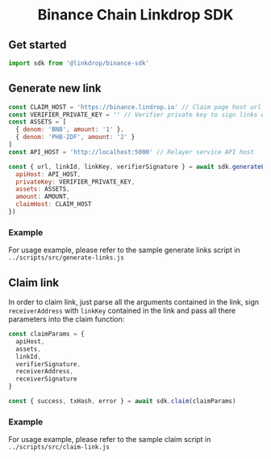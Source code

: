 <h1 align="center">Binance Chain Linkdrop SDK</h1>

## Get started

```js
import sdk from '@linkdrop/binance-sdk'
```

## Generate new link

```js
const CLAIM_HOST = 'https://binance.lindrop.io' // Claim page host url
const VERIFIER_PRIVATE_KEY = '' // Verifier private key to sign links with
const ASSETS = [
  { denom: 'BNB', amount: '1' },
  { denom: 'PHB-2DF', amount: '2' }
]
const API_HOST = 'http://localhost:5000' // Relayer service API host

const { url, linkId, linkKey, verifierSignature } = await sdk.generateLink({
  apiHost: API_HOST,
  privateKey: VERIFIER_PRIVATE_KEY,
  assets: ASSETS,
  amount: AMOUNT,
  claimHost: CLAIM_HOST
})
```

### Example

For usage example, please refer to the sample generate links script in `../scripts/src/generate-links.js`

## Claim link

In order to claim link, just parse all the arguments contained in the link, sign `receiverAddress` with `linkKey` contained in the link and pass all there parameters into the claim function:

```js
const claimParams = {
  apiHost,
  assets,
  linkId,
  verifierSignature,
  receiverAddress,
  receiverSignature
}

const { success, txHash, error } = await sdk.claim(claimParams)
```

### Example

For usage example, please refer to the sample claim script in `../scripts/src/claim-link.js`

